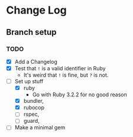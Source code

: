 # Change Log

## Branch setup
### TODO
  - [X] Add a Changelog
  - [X] Test that `!` is a valid identifier in Ruby
    - It's weird that `!` is fine, but `?` is not.
  - [ ] Set up stuff
    - [X] ruby
      - Go with Ruby 3.2.2 for no good reason
    - [X] bundler,
    - [X] rubocop
    - [ ] rspec,
    - [ ] guard,
  - [ ] Make a minimal gem
